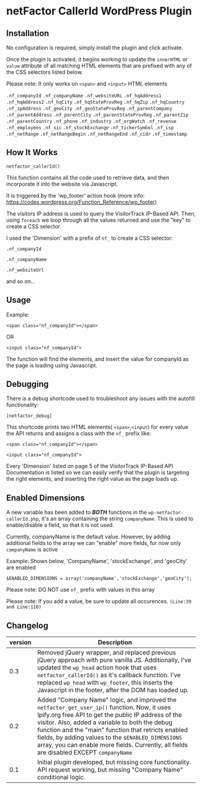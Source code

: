   # netFactor CallerId WordPress Plugin
  
  ## Installation
  
  No configuration is required, simply install the plugin and click activate.
  
  Once the plugin is activated, it begins working to update the `innerHTML` or `value` attribute of all matching HTML elements that are prefixed with any of the CSS selectors listed below.
  
  Please note: It only works on `<span>` and `<input>` HTML elements
  
  
   `.nf_companyId`
   `.nf_companyName`
   `.nf_websiteURL`
   `.nf_hqAddress1`
   `.nf_hqAddress2`
   `.nf_hqCity`
   `.nf_hqStateProvReg`
   `.nf_hqZip`
   `.nf_hqCountry`
   `.nf_ipAddress`
   `.nf_geoCity`
   `.nf_geoStateProvReg`
   `.nf_parentCompany`
   `.nf_parentAddress`
   `.nf_parentCity`
   `.nf_parentStateProvReg`
   `.nf_parentZip`
   `.nf_parentCountry`
   `.nf_phone`
   `.nf_industry`
   `.nf_orgWatch`
   `.nf_revenue`
   `.nf_employees`
   `.nf_sic`
   `.nf_stockExchange`
   `.nf_tickerSymbol`
   `.nf_isp`
   `.nf_netRange`
   `.nf_netRangeBegin`
   `.nf_netRangeEnd`
   `.nf_cidr`
   `.nf_timestamp`
  
  ## How It Works
  
  `netfactor_callerId()`
  
  This function contains all the code used to retrieve data, and then incorporate it into the website via Javascript.
 
  It is triggered by the 'wp_footer' action hook (more info: https://codex.wordpress.org/Function_Reference/wp_footer)
 
  The visitors IP address is used to query the VisitorTrack IP-Based API. Then, using `foreach` we loop through all the values 
  returned and use the "key" to create a CSS selector. 
  
  I used the 'Dimension' with a prefix of `nf_` to create a CSS selector:
  
  `.nf_companyId`
  
  `.nf_companyName`
  
  `.nf_websiteUrl`
  
   and so on...
   
   ## Usage
 
   Example:
   
   `<span class="nf_companyId"></span>`
   
   OR
   
   `<input class="nf_companyId">`
 
   The function will find the elements, and insert the value for companyId as the page is loading using Javascript.
   
   
   ## Debugging
   
   There is a debug shortcode used to troubleshoot any issues with the autofill functionality:
   
   `[netfactor_debug]`
   
   This shortcode prints two HTML elements( `<span>`,`<input`) for every value the API returns and assigns a class with the `nf_` prefix like:
   
   `<span class="nf_companyId"></span>`
   
   `<input class="nf_companyId">`
   
   Every 'Dimension' listed on page 5 of the VisitorTrack IP-Based API Documentation is listed so we can easily verify that the plugin is 
   targeting the right elements, and inserting the right value as the page loads up.
   
   ## Enabled Dimensions
   
   A new variable has been added to ***BOTH*** functions in the `wp-netfactor-callerId.php`, it's an array containing the string `companyName`. This is used to enable/disable a field, so that it is not used. 
   
   Currently, companyName is the default value. However, by adding additional fields to the array we can "enable" more fields, for now only `companyName` is active
   
   Example: Shown below, 'CompanyName', 'stockExchange', and 'geoCity' are enabled
   
   ```
   $ENABLED_DIMENSIONS = array('companyName','stockExchange','geoCity');
   ```
   
   Please note: DO NOT use `nf_` prefix with values in this array
   
   Please note: If you add a value, be sure to update all occurences. `(Line:39 and Line:110)`
   
   ## Changelog
   
   | version  | Description |
   | ------------- | ------------- |
   | 0.3  | Removed jQuery wrapper, and replaced previous jQuery approach with pure vanilla JS. Additionally, I've updated the `wp_head` action hook that uses `netfactor_callerId()` as it's callback function. I've replaced `wp_head` with `wp_footer`, this inserts the Javascript in the footer, after the DOM has loaded up. |
   | 0.2  | Added "Company Name" logic, and improved the `netfactor_get_user_ip()` function. Now, it uses Ipify.org free API to get the public IP address of the visitor. Also, added a variable to both the debug function and the "main" function that retricts enabled fields, by adding values to the `$ENABLED_DIMENSIONS` array, you can enable more fields. Currently, all fields are disabled EXCEPT `companyName`
   | 0.1  | Initial plugin developed, but missing core functionality. API request working, but missing "Company Name" conditional logic.  |